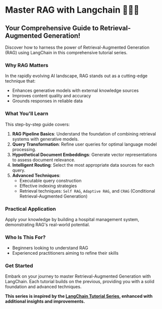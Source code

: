 # Master RAG with Langchain 🦜⛓️‍💥

## Your Comprehensive Guide to Retrieval-Augmented Generation!

Discover how to harness the power of Retrieval-Augmented Generation (RAG) using LangChain in this comprehensive tutorial series.

### Why RAG Matters

In the rapidly evolving AI landscape, RAG stands out as a cutting-edge technique that:

- Enhances generative models with external knowledge sources
- Improves content quality and accuracy
- Grounds responses in reliable data 

### What You'll Learn

This step-by-step guide covers:

1. **RAG Pipeline Basics**: Understand the foundation of combining retrieval systems with generative models.
2. **Query Transformation**: Refine user queries for optimal language model processing.
3. **Hypothetical Document Embeddings**: Generate vector representations to assess document relevance.
4. **Intelligent Routing**: Select the most appropriate data sources for each query.
5. **Advanced Techniques**:
    - Executable query construction
    - Effective indexing strategies
    - Retrieval techniques: `Self RAG`, `Adaptive RAG`, and `CRAG` (Conditional Retrieval-Augmented Generation)


### Practical Application
Apply your knowledge by building a hospital management system, demonstrating RAG's real-world potential.

### Who Is This For?

- Beginners looking to understand RAG
- Experienced practitioners aiming to refine their skills

### Get Started
Embark on your journey to master Retrieval-Augmented Generation with LangChain. Each tutorial builds on the previous, providing you with a solid foundation and advanced techniques.

**This series is inspired by the [LangChain Tutorial Series](https://www.youtube.com/watch?v=wd7TZ4w1mSw&list=PLfaIDFEXuae2LXbO1_PKyVJiQ23ZztA0x), enhanced with additional insights and improvements.**
